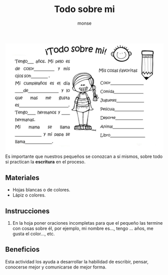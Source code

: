 ﻿---
layout: post
title:  "Todo sobre mi"
tags: [linguistica]
categories: [ninos, actividad]
author: monse
image: /assets/posts/2020-06-05-sobre-mi.jpeg
hidden: true
---
![Actividad de oraciones](/assets/posts/2020-06-05-sobre-mi.jpeg)<br/>
Es importante que nuestros pequeños se conozcan a sí mismos, sobre todo si practican la **escritura** en el proceso. 

## Materiales 
- Hojas blancas o de colores.
- Lápiz o colores.
 
## Instrucciones 
1. En la hoja poner oraciones incompletas para que el pequeño las termine con cosas sobre él, por ejemplo, mi nombre es..., tengo ... años, me gusta el color..., etc. 

## Beneficios 
Esta actividad los ayuda a desarrollar la habilidad de escribir, pensar, conocerse mejor y comunicarse de mejor forma. 
